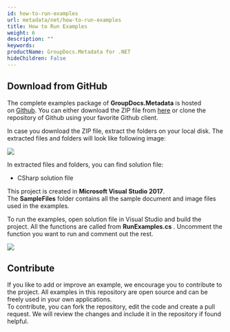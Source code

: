 ```yaml
---
id: how-to-run-examples
url: metadata/net/how-to-run-examples
title: How to Run Examples
weight: 6
description: ""
keywords: 
productName: GroupDocs.Metadata for .NET
hideChildren: False
---
```

## Download from GitHub

The complete examples package of **GroupDocs.Metadata** is hosted on [Github](https://github.com/groupdocsmetadata/GroupDocs_Metadata_NET). You can either download the ZIP file from [here](https://github.com/groupdocsmetadata/GroupDocs_Metadata_NET/archive/master.zip) or clone the repository of Github using your favorite Github client.

In case you download the ZIP file, extract the folders on your local disk. The extracted files and folders will look like following image:

![](metadata/net/images/how-to-run-examples.png)

In extracted files and folders, you can find solution file:

*   CSharp solution file

This project is created in **Microsoft Visual Studio 2017**. The **SampleFiles** folder contains all the sample document and image files used in the examples.

To run the examples, open solution file in Visual Studio and build the project. All the functions are called from **RunExamples.cs** . Uncomment the function you want to run and comment out the rest.

![](metadata/net/images/how-to-run-examples_1.png)

## Contribute

If you like to add or improve an example, we encourage you to contribute to the project. All examples in this repository are open source and can be freely used in your own applications.  
To contribute, you can fork the repository, edit the code and create a pull request. We will review the changes and include it in the repository if found helpful.
